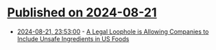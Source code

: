 # [Published on 2024-08-21](index.md)

* [2024-08-21, 23:53:00](https://soylentnews.org/article.pl?sid=24/08/20/1813234&from=rss) - [A Legal Loophole is Allowing Companies to Include Unsafe Ingredients in US Foods](https://soylentnews.org/article.pl?sid=24/08/20/1813234&from=rss)
